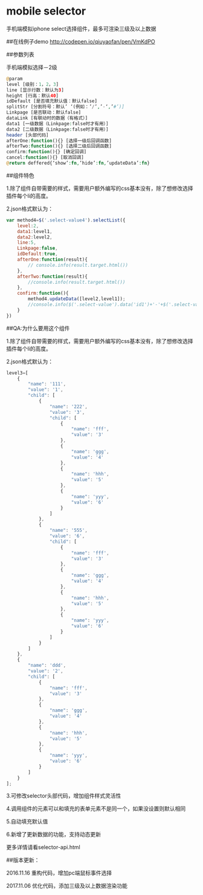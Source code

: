 # mobile selector
手机端模拟iphone select选择组件，最多可渲染三级及以上数据

##在线例子demo
<a href="http://codepen.io/qiuyaofan/pen/VmKdPO">http://codepen.io/qiuyaofan/pen/VmKdPO</a>

##参数列表

手机端模拟选择－2级

```php
@param
level [级别：1，2，3]
line [显示行数：默认为3]
height [行高：默认40]
idDefault [是否填充默认值：默认false]
splitStr [分割符号：默认’ ‘(例如：’/’,’-‘,’#’)]
Linkpage [是否联动：默认false]
dataLink [有联动时的数据（有格式）]
data1 [一级数据（Linkpage:false时才有用）]
data2 [二级数据（Linkpage:false时才有用）]
header [头部代码]
afterOne:function(){} [选择一级后回调函数]
afterTwo:function(){} [选择二级后回调函数]
confirm:function(){} [确定回调]
cancel:function(){} [取消回调]
@return deffered{‘show’:fn,’hide’:fn,’updateData’:fn}
```
##组件特色

1.除了组件自带需要的样式，需要用户额外编写的css基本没有，除了想修改选择插件每个li的高度。

2.json格式默认为：

```js
var method4=$('.select-value4').selectList({
    level:2,
    data1:level1,
    data2:level2,
    line:5,
    Linkpage:false,
    idDefault:true,
    afterOne:function(result){
        // console.info(result.target.html())
    },
    afterTwo:function(result){
        //console.info(result.target.html())
    },
    confirm:function(){
        method4.updateData([level2,level1]);
        //console.info($('.select-value').data('id1')+'-'+$('.select-value').data('id2')+'-'+$('.select-value').data('id3'));
    }
})
```
##QA:为什么要用这个组件

1.除了组件自带需要的样式，需要用户额外编写的css基本没有，除了想修改选择插件每个li的高度。

2.json格式默认为：

```js
level3=[
    {
        "name": '111',
        "value": '1',
        "child": [
            {
                "name": '222',
                "value": '3',
                "child": [
                    {
                        "name": 'fff',
                        "value": '3'
                    },
                    {
                        "name": 'ggg',
                        "value": '4'
                    },
                    {
                        "name": 'hhh',
                        "value": '5'
                    },
                    {
                        "name": 'yyy',
                        "value": '6'
                    }
                ]
            },
            {
                "name": '555',
                "value": '6',
                "child": [
                    {
                        "name": 'fff',
                        "value": '3'
                    },
                    {
                        "name": 'ggg',
                        "value": '4'
                    },
                    {
                        "name": 'hhh',
                        "value": '5'
                    },
                    {
                        "name": 'yyy',
                        "value": '6'
                    }
                ]
            }
        ]
    },
    {
        "name": 'ddd',
        "value": '2',
        "child": [
            {
                "name": 'fff',
                "value": '3'
            },
            {
                "name": 'ggg',
                "value": '4'
            },
            {
                "name": 'hhh',
                "value": '5'
            },
            {
                "name": 'yyy',
                "value": '6'
            }
        ]
    }
];
```
3.可修改selector头部代码，增加组件样式灵活性

4.调用组件的元素可以和填充的表单元素不是同一个，如果没设置则默认相同

5.自动填充默认值

6.新增了更新数据的功能，支持动态更新

更多详情请看selector-api.html

##版本更新：

2016.11.16 重构代码，增加pc端鼠标事件选择

2017.11.06 优化代码，添加三级及以上数据渲染功能
